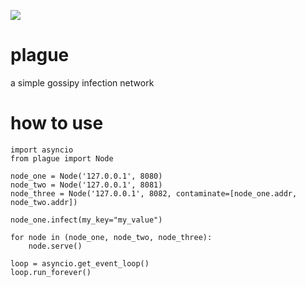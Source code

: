 [<img src="https://img.shields.io/pypi/v/plague.svg">](https://pypi.python.org/pypi/plague)</img>

plague
======

a simple gossipy infection network

# how to use

    import asyncio
    from plague import Node

    node_one = Node('127.0.0.1', 8080)
    node_two = Node('127.0.0.1', 8081)
    node_three = Node('127.0.0.1', 8082, contaminate=[node_one.addr, node_two.addr])

    node_one.infect(my_key="my_value")

    for node in (node_one, node_two, node_three):
        node.serve()

    loop = asyncio.get_event_loop()
    loop.run_forever()
